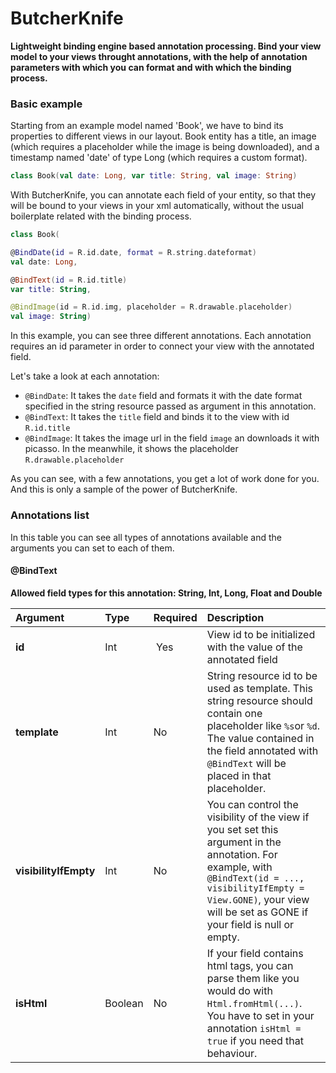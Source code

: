 # ButcherKnife
**Lightweight binding engine based annotation processing. Bind your view model to your views throught annotations, with the help of annotation parameters with which you can format and with which the binding process.**

### Basic example

Starting from an example model named 'Book', we have to bind its properties to different views in our layout. 
Book entity has a title, an image (which requires a placeholder while the image is being downloaded), and a timestamp named 'date' of type Long (which requires a custom format). 
```kotlin
class Book(val date: Long, var title: String, val image: String)
```

With ButcherKnife, you can annotate each field of your entity, so that they will be bound to your views in your xml automatically, without the usual boilerplate related with the binding process. 
```kotlin
class Book(

@BindDate(id = R.id.date, format = R.string.dateformat)
val date: Long,

@BindText(id = R.id.title)
var title: String,

@BindImage(id = R.id.img, placeholder = R.drawable.placeholder)
val image: String)
```

In this example, you can see three different annotations. Each annotation requires an id parameter in order to connect your view with the annotated field.

Let's take a look at each annotation:

* ```@BindDate```: It takes the ```date``` field and formats it with the date format specified in the string resource passed as argument in this annotation. 
* ```@BindText```: It takes the ```title``` field and binds it to the view with id ```R.id.title```
* ```@BindImage```: It takes the image url in the field ```image``` an downloads it with picasso. In the meanwhile, it shows the placeholder ```R.drawable.placeholder```

As you can see, with a few annotations, you get a lot of work done for you. And this is only a sample of the power of ButcherKnife.

### Annotations list
In this table you can see all types of annotations available and the arguments you can set to each of them. 

#### @BindText
**Allowed field types for this annotation: String, Int, Long, Float and Double**


| Argument      | Type | Required  | Description          |
| :------------- |:-----| :---------| :--------------------|
| **id**           | Int  | Yes       | View id to be initialized with the value of the annotated field |
| **template**       | Int  | No        | String resource id to be used as template. This string resource should contain one placeholder like ```%s```or ```%d```. The value contained in the field annotated with ```@BindText``` will be placed in that placeholder.   |
| **visibilityIfEmpty**       | Int  | No        | You can control the visibility of the view if you set set this argument in the annotation. For example, with ``` @BindText(id = ..., visibilityIfEmpty = View.GONE) ```, your view will be set as GONE if your field is null or empty. |
| **isHtml**           | Boolean  | No       | If your field contains html tags, you can parse them like you would do with ```Html.fromHtml(...)```. You have to set in your annotation ```isHtml = true``` if you need that behaviour. |



